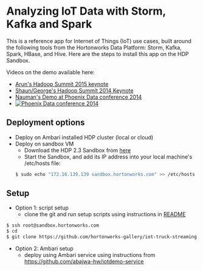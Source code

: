 Analyzing IoT Data with Storm, Kafka and Spark 
============================================================

This is a reference app for Internet of Things (IoT) use cases, built around the following tools from the Hortonworks Data Platform: Storm, Kafka, Spark, HBase, and Hive. Here are the steps to install this app on the HDP Sandbox.

Videos on the demo available here:
  - [Arun's Hadoop Summit 2015 keynote](https://youtu.be/FHMMcMYhmNI?t=1h25m13s)
  - [Shaun/George's Hadoop Summit 2014 Keynote](http://library.fora.tv/program_landing_frameview?id=20333&type=clip)
  - [Nauman's Demo at Phoenix Data conference 2014](http://www.youtube.com/watch?v=ErDmSIQ4gX0)
  - [![Phoenix Data conference 2014](http://img.youtube.com/vi/ErDmSIQ4gX0/0.jpg)](http://www.youtube.com/watch?v=ErDmSIQ4gX0)

Deployment options
-----------------
* Deploy on Ambari installed HDP cluster (local or cloud)
* Deploy on sandbox VM
  * Download the HDP 2.3 Sandbox from [here](http://hortonworks.com/products/hortonworks-sandbox/#install)
  * Start the Sandbox, and add its IP address into your local machine's /etc/hosts file:
  ```bash
  $ sudo echo "172.16.139.139 sandbox.hortonworks.com" >> /etc/hosts
  ```



Setup
-----
* Option 1: script setup
  * clone the git and run setup scripts using instructions in [README](https://github.com/hortonworks-gallery/iot-truck-streaming/blob/master/README)
  
```bash
$ ssh root@sandbox.hortonworks.com
$ cd
$ git clone https://github.com/hortonworks-gallery/iot-truck-streaming
```

* Option 2: Ambari setup
  * deploy using Ambari service using instructions from https://github.com/abajwa-hw/iotdemo-service

